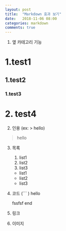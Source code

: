 ```yaml
---
layout: post
title:  "Markdown 효과 보기"
date:   2018-11-06 08:00
categories: markdown
comments: true
---
```


1. 옆 카테고리 기능
# 1.test1
## 1.test2
### 1.test3
# 2. test4

2. 인용 (ex: > hello)
> hello

3. 목록
    1. list1
    2. list2
    3. list3
    * list1
    * list2
    * list3

4. 코드 (``` )
hello

    fssfsf
end

5. 링크
6. 이미지